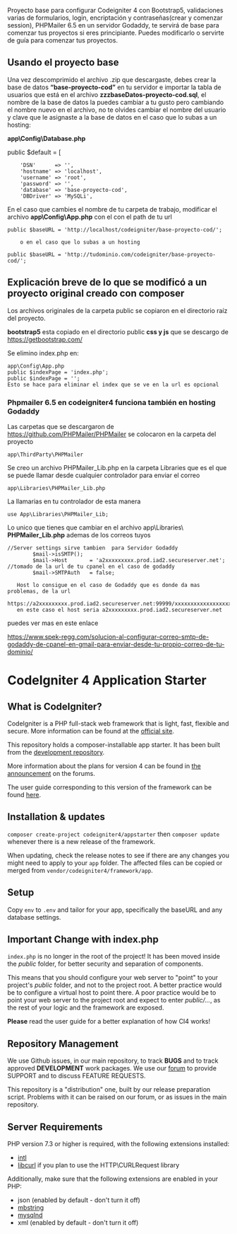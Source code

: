 Proyecto base para configurar Codeigniter 4 con Bootstrap5, validaciones varias de formularios, login, encriptación y contraseñas(crear y comenzar session), PHPMailer 6.5 en un servidor Godaddy, te servirá de base para comenzar tus proyectos si eres principiante. Puedes modificarlo o servirte de guía para comenzar tus proyectos.

## Usando el proyecto base

Una vez descomprimido el archivo .zip que descargaste, debes crear la base de datos **“base-proyecto-cod”** en tu servidor e importar la tabla de usuarios que está en el archivo **zzzbaseDatos-proyecto-cod.sql**, el nombre de la base de datos la puedes cambiar a tu gusto pero cambiando el nombre nuevo en el archivo, no te olvides cambiar el nombre del usuario y clave que le asignaste a la base de datos en el caso que lo subas a un hosting:

**app\Config\Database.php**

public $default = [

		'DSN'      => '',
		'hostname' => 'localhost',
		'username' => 'root',
		'password' => '',
		'database' => 'base-proyecto-cod',
		'DBDriver' => 'MySQLi',
		
En el caso que cambies el nombre de tu carpeta de trabajo, modificar el archivo **app\Config\App.php** con el con el path de tu url

	public $baseURL = 'http://localhost/codeigniter/base-proyecto-cod/';
	
		o en el caso que lo subas a un hosting
	
	public $baseURL = 'http://tudominio.com/codeigniter/base-proyecto-cod/';

## Explicación  breve de lo que se modificó a un proyecto original creado con composer

Los archivos originales de la carpeta public se  copiaron en el directorio raíz del proyecto.


**bootstrap5** esta copiado en el directorio public **css y js** que se descargo de  https://getbootstrap.com/

Se elimino index.php en:

	app\Config\App.php
	public $indexPage = 'index.php';
	public $indexPage = '';
	Esto se hace para eliminar el index que se ve en la url es opcional

### Phpmailer 6.5 en codeigniter4 funciona también en hosting Godaddy

Las carpetas que se descargaron de https://github.com/PHPMailer/PHPMailer se colocaron en la carpeta del proyecto 

	app\ThirdParty\PHPMailer

Se creo un archivo PHPMailer_Lib.php en la carpeta Libraries que es el que se puede llamar desde cualquier controlador para enviar el correo

	app\Libraries\PHPMailer_Lib.php

La llamarias en tu controlador de esta manera

	use App\Libraries\PHPMailer_Lib;

Lo unico que tienes que cambiar en el archivo app\Libraries\ **PHPMailer_Lib.php** ademas de los correos tuyos

	//Server settings sirve tambien  para Servidor Godaddy
            $mail->isSMTP();                                                       
            $mail->Host       = 'a2xxxxxxxxx.prod.iad2.secureserver.net';      //tomado de la url de tu cpanel en el caso de godaddy 
            $mail->SMTPAuth   = false;   
	    
	   Host lo consigue en el caso de Godaddy que es donde da mas problemas, de la url
	   https://a2xxxxxxxxx.prod.iad2.secureserver.net:99999/xxxxxxxxxxxxxxxxxxxxxxxxxxxxxxxxxxxxx
	   en este caso el host seria a2xxxxxxxxx.prod.iad2.secureserver.net
	   
 puedes ver mas en este enlace
 
https://www.spek-regg.com/solucion-al-configurar-correo-smtp-de-godaddy-de-cpanel-en-gmail-para-enviar-desde-tu-propio-correo-de-tu-dominio/
	    
# CodeIgniter 4 Application Starter

## What is CodeIgniter?

CodeIgniter is a PHP full-stack web framework that is light, fast, flexible and secure.
More information can be found at the [official site](http://codeigniter.com).

This repository holds a composer-installable app starter.
It has been built from the
[development repository](https://github.com/codeigniter4/CodeIgniter4).

More information about the plans for version 4 can be found in [the announcement](http://forum.codeigniter.com/thread-62615.html) on the forums.

The user guide corresponding to this version of the framework can be found
[here](https://codeigniter4.github.io/userguide/).

## Installation & updates

`composer create-project codeigniter4/appstarter` then `composer update` whenever
there is a new release of the framework.

When updating, check the release notes to see if there are any changes you might need to apply
to your `app` folder. The affected files can be copied or merged from
`vendor/codeigniter4/framework/app`.

## Setup

Copy `env` to `.env` and tailor for your app, specifically the baseURL
and any database settings.

## Important Change with index.php

`index.php` is no longer in the root of the project! It has been moved inside the *public* folder,
for better security and separation of components.

This means that you should configure your web server to "point" to your project's *public* folder, and
not to the project root. A better practice would be to configure a virtual host to point there. A poor practice would be to point your web server to the project root and expect to enter *public/...*, as the rest of your logic and the
framework are exposed.

**Please** read the user guide for a better explanation of how CI4 works!

## Repository Management

We use Github issues, in our main repository, to track **BUGS** and to track approved **DEVELOPMENT** work packages.
We use our [forum](http://forum.codeigniter.com) to provide SUPPORT and to discuss
FEATURE REQUESTS.

This repository is a "distribution" one, built by our release preparation script.
Problems with it can be raised on our forum, or as issues in the main repository.

## Server Requirements

PHP version 7.3 or higher is required, with the following extensions installed:

- [intl](http://php.net/manual/en/intl.requirements.php)
- [libcurl](http://php.net/manual/en/curl.requirements.php) if you plan to use the HTTP\CURLRequest library

Additionally, make sure that the following extensions are enabled in your PHP:

- json (enabled by default - don't turn it off)
- [mbstring](http://php.net/manual/en/mbstring.installation.php)
- [mysqlnd](http://php.net/manual/en/mysqlnd.install.php)
- xml (enabled by default - don't turn it off)
